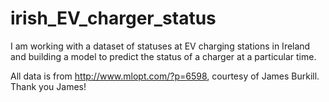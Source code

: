 # irish_EV_charger_status
I am working with a dataset of statuses at EV charging stations in Ireland and building a model to predict the status of a charger at a particular time.

All data is from http://www.mlopt.com/?p=6598, courtesy of James Burkill. Thank you James!
